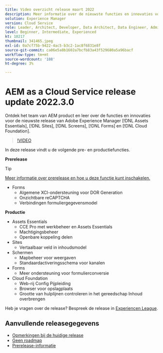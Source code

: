 ```yaml
---
title: Video overzicht release maart 2022
description: Meer informatie over de nieuwste functies en innovaties voor de release 2022-3-0 voor Adobe Experience Manager [!DNL Assets Essentials], [!DNL Sites], [!DNL Screens], [!DNL Forms] en [!DNL Cloud Foundation].
solution: Experience Manager
version: Cloud Service
role: Leader, Architect, Developer, Data Architect, Data Engineer, Admin, User
level: Beginner, Intermediate, Experienced
kt: 10217
thumbnail: 341465.jpeg
exl-id: 0a7cf75b-9422-4ac5-b3c2-1ac8f6831e8f
source-git-commit: ca06e5a8b1602a7bcfb83a43f529680a5a96bacf
workflow-type: tm+mt
source-wordcount: '188'
ht-degree: 3%

---
```


# AEM as a Cloud Service release update 2022.3.0

Ontdek het team van AEM product en leer over de functies en innovaties voor de nieuwste release van Adobe Experience Manager [!DNL Assets Essentials], [!DNL Sites], [!DNL Screens], [!DNL Forms] en [!DNL Cloud Foundation].

>[!VIDEO](https://video.tv.adobe.com/v/341465/?quality=12&learn=on)

In deze release vindt u de volgende pre- en productiefuncties.

**Prerelease**

>[!TIP]
>
>[Meer informatie over prerelease en hoe u deze functie kunt inschakelen.](https://experienceleague.adobe.com/docs/experience-manager-cloud-service/content/release-notes/prerelease.html)

* Forms
   * Algemene XCI-ondersteuning voor DOR Generation
   * Onzichtbare reCAPTCHA
   * Verbindingen formuliergegevensmodel

**Productie**

* Assets Essentials
   * CCE Pro met werkbeheer en Assets Essentials
   * Machtigingsbeheer
   * Openbare koppeling delen
* Sites
   * Vertaalbaar veld in inhoudsmodel
* Schermen
   * Mapbeheer voor weergaven
   * Standaardactiveringsschema voor kanalen
* Forms
   * Meer ondersteuning voor formulierconversie
* Cloud Foundation
   * Web-rij Config Pijpleiding
   * Browser voor opslagplaats
   * Grootte van hulplijnen controleren in het gereedschap Inhoud overbrengen

Heb je vragen over de release?  Bespreek de release in [Experiencen League](https://experienceleaguecommunities.adobe.com/t5/adobe-experience-manager/aem-as-a-cloud-service-2022-3-0-release-update/td-p/449599).

## Aanvullende releasegegevens

* [Opmerkingen bij de huidige release](https://experienceleague.adobe.com/docs/experience-manager-cloud-service/content/release-notes/home.html)
* [Geen roadmap](https://experienceleague.adobe.com/docs/experience-manager-release-information/aem-release-updates/update-releases-roadmap.html)
* [Prerelease-informatie](https://experienceleague.adobe.com/docs/experience-manager-cloud-service/content/release-notes/prerelease.html)

